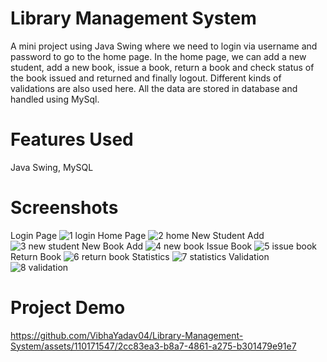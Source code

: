 # Library Management System
A mini project using Java Swing where we need to login via username and password to go to the home page.
In the home page, we can add a new student, add a new book, issue a book, return a book and check status of the book issued and returned and finally logout.
Different kinds of validations are also used here. All the data are stored in database and handled using MySql.

# Features Used
Java Swing, MySQL

# Screenshots
Login Page
![1 login](https://github.com/VibhaYadav04/Library-Management-System/assets/110171547/9a87053d-2157-4813-9e7f-169a53c4bd2b)
Home Page
![2 home](https://github.com/VibhaYadav04/Library-Management-System/assets/110171547/16c4420e-c513-4187-8505-f0cf3c8b9ec1)
New Student Add
![3 new student](https://github.com/VibhaYadav04/Library-Management-System/assets/110171547/d963306e-ea0e-4c5c-8a60-b382ffb60a7e)
New Book Add
![4 new book](https://github.com/VibhaYadav04/Library-Management-System/assets/110171547/a295508a-ec88-499a-a1d9-e35fde59d5f8)
Issue Book
![5 issue book](https://github.com/VibhaYadav04/Library-Management-System/assets/110171547/2c10e0ac-3589-4c88-ae63-4c36e46c0f04)
Return Book
![6 return book](https://github.com/VibhaYadav04/Library-Management-System/assets/110171547/396950cc-b250-4c54-8fe0-168aaf0aedf2)
Statistics
![7 statistics](https://github.com/VibhaYadav04/Library-Management-System/assets/110171547/a74f7cdb-e6b6-4cb6-be4d-6ae66e60c053)
Validation
![8 validation](https://github.com/VibhaYadav04/Library-Management-System/assets/110171547/38ea03f1-652b-4896-bf58-d45007df6d46)

# Project Demo




https://github.com/VibhaYadav04/Library-Management-System/assets/110171547/2cc83ea3-b8a7-4861-a275-b301479e91e7

